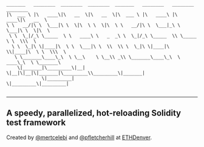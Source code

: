 ```
_______   ________  ________  ________  _______   ________   ________  ________     
|\  ___ \ |\   ____\|\   __  \|\   __  \|\  ___ \ |\   ____\ |\   ____\|\   __  \    
\ \   __/|\ \  \___|\ \  \|\  \ \  \|\  \ \   __/|\ \  \___|_\ \  \___|\ \  \|\  \   
 \ \  \_|/_\ \_____  \ \   ____\ \   _  _\ \  \_|/_\ \_____  \\ \_____  \ \  \\\  \  
  \ \  \_|\ \|____|\  \ \  \___|\ \  \\  \\ \  \_|\ \|____|\  \\|____|\  \ \  \\\  \ 
   \ \_______\____\_\  \ \__\    \ \__\\ _\\ \_______\____\_\  \ ____\_\  \ \_______\
    \|_______|\_________\|__|     \|__|\|__|\|_______|\_________\\_________\|_______|
             \|_________|                            \|_________\|_________|         
                                                                                     
```
---------------

## A speedy, parallelized, hot-reloading Solidity test framework

Created by [@mertcelebi](https://github.com/mertcelebi) and [@pfletcherhill](https://github.com/pfletcherhill) at [ETHDenver](https://ethdenver.com/).
